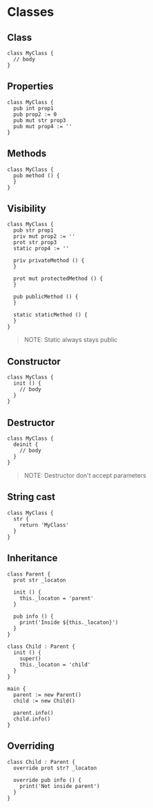 # Classes

## Class
```the
class MyClass {
  // body
}
```

## Properties
```the
class MyClass {
  pub int prop1
  pub prop2 := 0
  pub mut str prop3
  pub mut prop4 := ''
}
```

## Methods
```the
class MyClass {
  pub method () {
  }
}
```

## Visibility
```the
class MyClass {
  pub str prop1
  priv mut prop2 := ''
  prot str prop3
  static prop4 := ''

  priv privateMethod () {
  }

  prot mut protectedMethod () {
  }

  pub publicMethod () {
  }

  static staticMethod () {
  }
}
```
> NOTE: Static always stays public

## Constructor
```the
class MyClass {
  init () {
    // body
  }
}
```

## Destructor
```the
class MyClass {
  deinit {
    // body
  }
}
```
> NOTE: Destructor don't accept parameters

## String cast
```the
class MyClass {
  str {
    return 'MyClass'
  }
}
```

## Inheritance
```the
class Parent {
  prot str _locaton

  init () {
    this._locaton = 'parent'
  }

  pub info () {
    print('Inside ${this._locaton}')
  }
}

class Child : Parent {
  init () {
    super()
    this._locaton = 'child'
  }
}

main {
  parent := new Parent()
  child := new Child()

  parent.info()
  child.info()
}
```

## Overriding
```the
class Child : Parent {
  override prot str? _locaton

  override pub info () {
    print('Not inside parent')
  }
}
```
